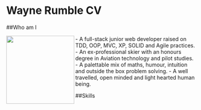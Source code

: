 # Wayne Rumble CV

##Who am I

<img align="left" src="http://cdn.24.co.za/files/Cms/General/d/2613/58ae9c2f49c2462da5288dd3742fb266.gif" width="180px"> 
- A full-stack junior web developer raised on TDD, OOP, MVC, XP, SOLID and Agile practices.
- An ex-professional skier with an honours degree in Aviation technology and pilot studies.
- A palettable mix of maths, humour, intuition and outside the box problem solving.
- A well travelled, open minded and light hearted human being.

##Skills

